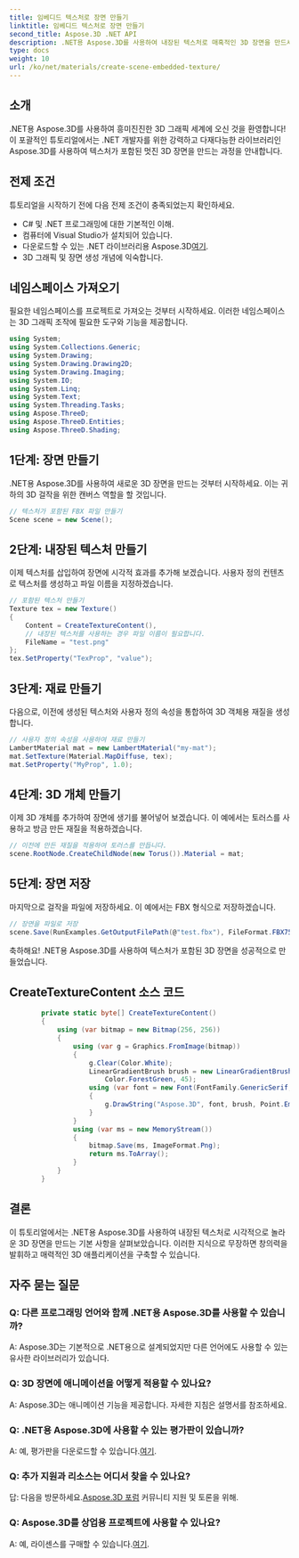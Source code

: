 ```yaml
---
title: 임베디드 텍스처로 장면 만들기
linktitle: 임베디드 텍스처로 장면 만들기
second_title: Aspose.3D .NET API
description: .NET용 Aspose.3D를 사용하여 내장된 텍스처로 매혹적인 3D 장면을 만드세요. 놀라운 결과를 얻으려면 단계별 가이드를 따르십시오.
type: docs
weight: 10
url: /ko/net/materials/create-scene-embedded-texture/
---
```

## 소개
.NET용 Aspose.3D를 사용하여 흥미진진한 3D 그래픽 세계에 오신 것을 환영합니다! 이 포괄적인 튜토리얼에서는 .NET 개발자를 위한 강력하고 다재다능한 라이브러리인 Aspose.3D를 사용하여 텍스처가 포함된 멋진 3D 장면을 만드는 과정을 안내합니다.
## 전제 조건
튜토리얼을 시작하기 전에 다음 전제 조건이 충족되었는지 확인하세요.
- C# 및 .NET 프로그래밍에 대한 기본적인 이해.
- 컴퓨터에 Visual Studio가 설치되어 있습니다.
-  다운로드할 수 있는 .NET 라이브러리용 Aspose.3D[여기](https://releases.aspose.com/3d/net/).
- 3D 그래픽 및 장면 생성 개념에 익숙합니다.
## 네임스페이스 가져오기
필요한 네임스페이스를 프로젝트로 가져오는 것부터 시작하세요. 이러한 네임스페이스는 3D 그래픽 조작에 필요한 도구와 기능을 제공합니다.
```csharp
using System;
using System.Collections.Generic;
using System.Drawing;
using System.Drawing.Drawing2D;
using System.Drawing.Imaging;
using System.IO;
using System.Linq;
using System.Text;
using System.Threading.Tasks;
using Aspose.ThreeD;
using Aspose.ThreeD.Entities;
using Aspose.ThreeD.Shading;
```
## 1단계: 장면 만들기
.NET용 Aspose.3D를 사용하여 새로운 3D 장면을 만드는 것부터 시작하세요. 이는 귀하의 3D 걸작을 위한 캔버스 역할을 할 것입니다.
```csharp
// 텍스처가 포함된 FBX 파일 만들기
Scene scene = new Scene();
```
## 2단계: 내장된 텍스처 만들기
이제 텍스처를 삽입하여 장면에 시각적 효과를 추가해 보겠습니다. 사용자 정의 컨텐츠로 텍스처를 생성하고 파일 이름을 지정하겠습니다.
```csharp
// 포함된 텍스처 만들기
Texture tex = new Texture()
{
    Content = CreateTextureContent(),
    // 내장된 텍스처를 사용하는 경우 파일 이름이 필요합니다.
    FileName = "test.png"
};
tex.SetProperty("TexProp", "value");
```
## 3단계: 재료 만들기
다음으로, 이전에 생성된 텍스처와 사용자 정의 속성을 통합하여 3D 객체용 재질을 생성합니다.
```csharp
// 사용자 정의 속성을 사용하여 재료 만들기
LambertMaterial mat = new LambertMaterial("my-mat");
mat.SetTexture(Material.MapDiffuse, tex);
mat.SetProperty("MyProp", 1.0);
```
## 4단계: 3D 개체 만들기
이제 3D 개체를 추가하여 장면에 생기를 불어넣어 보겠습니다. 이 예에서는 토러스를 사용하고 방금 만든 재질을 적용하겠습니다.
```csharp
// 이전에 만든 재질을 적용하여 토러스를 만듭니다.
scene.RootNode.CreateChildNode(new Torus()).Material = mat;
```
## 5단계: 장면 저장
마지막으로 걸작을 파일에 저장하세요. 이 예에서는 FBX 형식으로 저장하겠습니다.
```csharp
// 장면을 파일로 저장
scene.Save(RunExamples.GetOutputFilePath(@"test.fbx"), FileFormat.FBX7500ASCII);
```
축하해요! .NET용 Aspose.3D를 사용하여 텍스처가 포함된 3D 장면을 성공적으로 만들었습니다.
## CreateTextureContent 소스 코드
```csharp
        private static byte[] CreateTextureContent()
        {
            using (var bitmap = new Bitmap(256, 256))
            {
                using (var g = Graphics.FromImage(bitmap))
                {
                    g.Clear(Color.White);
                    LinearGradientBrush brush = new LinearGradientBrush(new Rectangle(0, 0, 128, 128), Color.Moccasin,
                        Color.ForestGreen, 45);
                    using (var font = new Font(FontFamily.GenericSerif, 40))
                    {
                        g.DrawString("Aspose.3D", font, brush, Point.Empty);
                    }
                }
                using (var ms = new MemoryStream())
                {
                    bitmap.Save(ms, ImageFormat.Png);
                    return ms.ToArray();
                }
            }
        }
```
## 결론
이 튜토리얼에서는 .NET용 Aspose.3D를 사용하여 내장된 텍스처로 시각적으로 놀라운 3D 장면을 만드는 기본 사항을 살펴보았습니다. 이러한 지식으로 무장하면 창의력을 발휘하고 매력적인 3D 애플리케이션을 구축할 수 있습니다.

## 자주 묻는 질문

### Q: 다른 프로그래밍 언어와 함께 .NET용 Aspose.3D를 사용할 수 있습니까?
A: Aspose.3D는 기본적으로 .NET용으로 설계되었지만 다른 언어에도 사용할 수 있는 유사한 라이브러리가 있습니다.
### Q: 3D 장면에 애니메이션을 어떻게 적용할 수 있나요?
A: Aspose.3D는 애니메이션 기능을 제공합니다. 자세한 지침은 설명서를 참조하세요.
### Q: .NET용 Aspose.3D에 사용할 수 있는 평가판이 있습니까?
 A: 예, 평가판을 다운로드할 수 있습니다.[여기](https://releases.aspose.com/).
### Q: 추가 지원과 리소스는 어디서 찾을 수 있나요?
 답: 다음을 방문하세요.[Aspose.3D 포럼](https://forum.aspose.com/c/3d/18) 커뮤니티 지원 및 토론을 위해.
### Q: Aspose.3D를 상업용 프로젝트에 사용할 수 있나요?
 A: 예, 라이센스를 구매할 수 있습니다.[여기](https://purchase.aspose.com/buy).